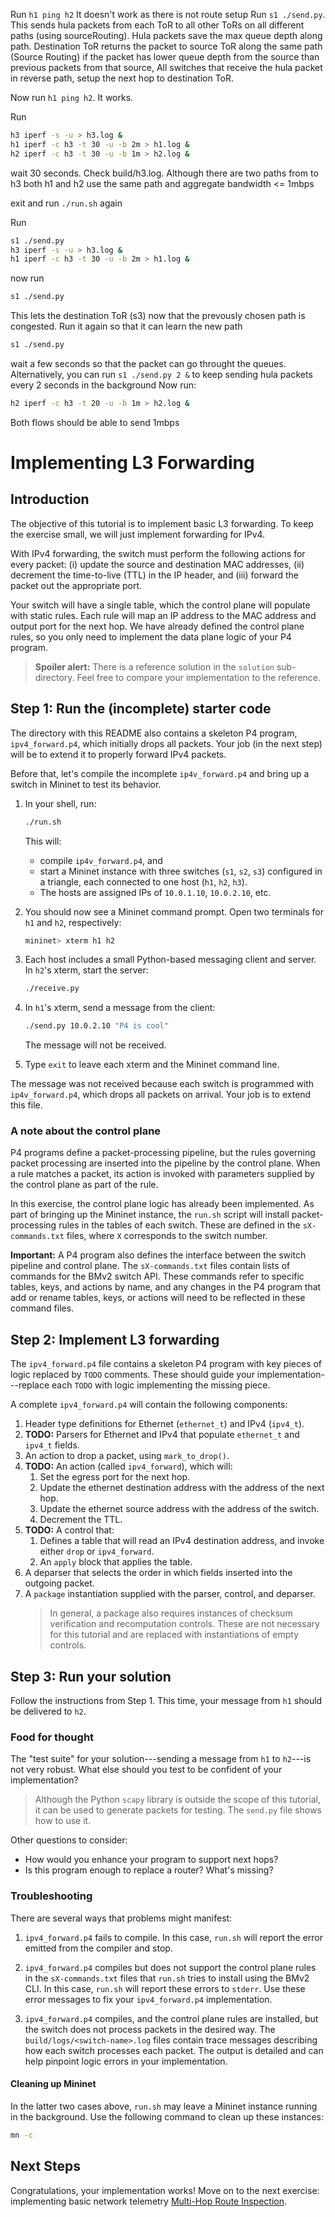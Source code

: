 Run `h1 ping h2`
It doesn't work as there is not route setup
Run `s1 ./send.py`. This sends hula packets from each ToR to all other ToRs
on all different paths (using sourceRouting). 
Hula packets save the max queue depth along path.
Destination ToR returns the packet to source ToR along the same path (Source Routing) 
if the packet has lower queue depth from the source than previous packets from that source, 
All switches that receive the hula packet in reverse path, setup the next hop to destination ToR.

Now run `h1 ping h2`. It works.

Run
   ```bash
h3 iperf -s -u > h3.log &
h1 iperf -c h3 -t 30 -u -b 2m > h1.log &
h2 iperf -c h3 -t 30 -u -b 1m > h2.log &
   ```

wait 30 seconds. Check build/h3.log. Although there are two paths from to h3 both h1 and h2 use the same path and aggregate bandwidth <= 1mbps

exit and run `./run.sh` again

Run
   ```bash
s1 ./send.py
h3 iperf -s -u > h3.log &
h1 iperf -c h3 -t 30 -u -b 2m > h1.log &
   ```
now run
   ```bash
s1 ./send.py
   ```
This lets the destination ToR (s3) now that the prevously chosen path is congested.
Run it again so that it can learn the new path
   ```bash
s1 ./send.py
   ```
wait a few seconds so that the packet can go throught the queues. Alternatively, you can run `s1 ./send.py 2 &` to keep sending hula packets every 2 seconds in the background
Now run:

   ```bash
h2 iperf -c h3 -t 20 -u -b 1m > h2.log &
   ```

Both flows should be able to send 1mbps


# Implementing L3 Forwarding

## Introduction

The objective of this tutorial is to implement basic L3 forwarding. To
keep the exercise small, we will just implement forwarding for IPv4.

With IPv4 forwarding, the switch must perform the following actions
for every packet: (i) update the source and destination MAC addresses,
(ii) decrement the time-to-live (TTL) in the IP header, and (iii)
forward the packet out the appropriate port.

Your switch will have a single table, which the control plane will
populate with static rules. Each rule will map an IP address to the
MAC address and output port for the next hop. We have already defined
the control plane rules, so you only need to implement the data plane
logic of your P4 program.

> **Spoiler alert:** There is a reference solution in the `solution`
> sub-directory. Feel free to compare your implementation to the reference.


## Step 1: Run the (incomplete) starter code

The directory with this README also contains a skeleton P4 program,
`ipv4_forward.p4`, which initially drops all packets.  Your job (in the next
step) will be to extend it to properly forward IPv4 packets.

Before that, let's compile the incomplete `ip4v_forward.p4` and bring up a
switch in Mininet to test its behavior.

1. In your shell, run:
   ```bash
   ./run.sh
   ```
   This will:
   * compile `ip4v_forward.p4`, and
   * start a Mininet instance with three switches (`s1`, `s2`, `s3`) configured
     in a triangle, each connected to one host (`h1`, `h2`, `h3`).
   * The hosts are assigned IPs of `10.0.1.10`, `10.0.2.10`, etc.

2. You should now see a Mininet command prompt.  Open two terminals for `h1` and `h2`, respectively:
   ```bash
   mininet> xterm h1 h2
   ```
3. Each host includes a small Python-based messaging client and server.  In `h2`'s xterm, start the server:
   ```bash
   ./receive.py
   ```
4. In `h1`'s xterm, send a message from the client:
   ```bash
   ./send.py 10.0.2.10 "P4 is cool"
   ```
   The message will not be received.
5. Type `exit` to leave each xterm and the Mininet command line.

The message was not received because each switch is programmed with
`ip4v_forward.p4`, which drops all packets on arrival.  Your job is to extend
this file.

### A note about the control plane

P4 programs define a packet-processing pipeline, but the rules governing packet
processing are inserted into the pipeline by the control plane.  When a rule
matches a packet, its action is invoked with parameters supplied by the control
plane as part of the rule.

In this exercise, the control plane logic has already been implemented.  As
part of bringing up the Mininet instance, the `run.sh` script will install
packet-processing rules in the tables of each switch.  These are defined in the
`sX-commands.txt` files, where `X` corresponds to the switch number.

**Important:** A P4 program also defines the interface between the switch
pipeline and control plane.  The `sX-commands.txt` files contain lists of
commands for the BMv2 switch API. These commands refer to specific tables,
keys, and actions by name, and any changes in the P4 program that add or rename
tables, keys, or actions will need to be reflected in these command files.

## Step 2: Implement L3 forwarding

The `ipv4_forward.p4` file contains a skeleton P4 program with key pieces of
logic replaced by `TODO` comments.  These should guide your
implementation---replace each `TODO` with logic implementing the missing piece.

A complete `ipv4_forward.p4` will contain the following components:

1. Header type definitions for Ethernet (`ethernet_t`) and IPv4 (`ipv4_t`).
2. **TODO:** Parsers for Ethernet and IPv4 that populate `ethernet_t` and `ipv4_t` fields.
3. An action to drop a packet, using `mark_to_drop()`.
4. **TODO:** An action (called `ipv4_forward`), which will:
	1. Set the egress port for the next hop. 
	2. Update the ethernet destination address with the address of the next hop. 
	3. Update the ethernet source address with the address of the switch. 
	4. Decrement the TTL.
5. **TODO:** A control that:
    1. Defines a table that will read an IPv4 destination address, and
       invoke either `drop` or `ipv4_forward`.
    1. An `apply` block that applies the table.
7. A deparser that selects the order in which fields inserted into the outgoing
   packet.
8. A `package` instantiation supplied with the parser, control, and deparser.
    > In general, a package also requires instances of checksum verification
    > and recomputation controls.  These are not necessary for this tutorial
    > and are replaced with instantiations of empty controls.

## Step 3: Run your solution

Follow the instructions from Step 1.  This time, your message from `h1` should
be delivered to `h2`.

### Food for thought

The "test suite" for your solution---sending a message from `h1` to `h2`---is
not very robust.  What else should you test to be confident of your
implementation?

> Although the Python `scapy` library is outside the scope of this tutorial,
> it can be used to generate packets for testing.  The `send.py` file shows how
> to use it.

Other questions to consider:

 - How would you enhance your program to support next hops?
 - Is this program enough to replace a router?  What's missing?

### Troubleshooting

There are several ways that problems might manifest:

1. `ipv4_forward.p4` fails to compile.  In this case, `run.sh` will report the
error emitted from the compiler and stop.

2. `ipv4_forward.p4` compiles but does not support the control plane rules in
the `sX-commands.txt` files that `run.sh` tries to install using the BMv2 CLI.
In this case, `run.sh` will report these errors to `stderr`.  Use these error
messages to fix your `ipv4_forward.p4` implementation.

3. `ipv4_forward.p4` compiles, and the control plane rules are installed, but
the switch does not process packets in the desired way.  The
`build/logs/<switch-name>.log` files contain trace messages describing how each
switch processes each packet.  The output is detailed and can help pinpoint
logic errors in your implementation.

#### Cleaning up Mininet

In the latter two cases above, `run.sh` may leave a Mininet instance running in
the background.  Use the following command to clean up these instances:

```bash
mn -c
```

## Next Steps

Congratulations, your implementation works!  Move on to the next exercise:
implementing basic network telemetry [Multi-Hop Route Inspection](../mri).
